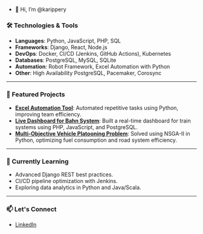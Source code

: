 - 👋 Hi, I’m @karippery



### 🛠️ Technologies & Tools

- **Languages**: Python, JavaScript, PHP, SQL
- **Frameworks**: Django, React, Node.js
- **DevOps**: Docker, CI/CD (Jenkins, GitHub Actions), Kubernetes
- **Databases**: PostgreSQL, MySQL, SQLite
- **Automation**: Robot Framework, Excel Automation with Python
- **Other**: High Availability PostgreSQL, Pacemaker, Corosync

---

### 🌟 Featured Projects

- **[Excel Automation Tool](#)**: Automated repetitive tasks using Python, improving team efficiency.
- **[Live Dashboard for Bahn System](#)**: Built a real-time dashboard for train systems using PHP, JavaScript, and PostgreSQL.
- **[Multi-Objective Vehicle Platooning Problem](#)**: Solved using NSGA-II in Python, optimizing fuel consumption and road system efficiency.

---

### 🌱 Currently Learning

- Advanced Django REST best practices.
- CI/CD pipeline optimization with Jenkins.
- Exploring data analytics in Python and Java/Scala.

---

### 📫 Let's Connect

- [LinkedIn](https://www.linkedin.com/in/john-karippery-975baa5b/)



<!---
karippery/karippery is a ✨ special ✨ repository because its `README.md` (this file) appears on your GitHub profile.
You can click the Preview link to take a look at your changes.
--->

